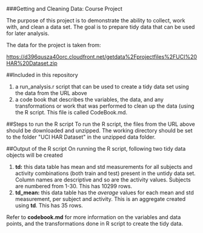 ###Getting and Cleaning Data: Course Project

The purpose of this project is to demonstrate the ability to collect, work with, and clean a data set. 
The goal is to prepare tidy data that can be used for later analysis. 

The data for the project is taken from: 

https://d396qusza40orc.cloudfront.net/getdata%2Fprojectfiles%2FUCI%20HAR%20Dataset.zip 

##Included in this repository
1. a run_analysis.r script that can be used to create a tidy data set using the data from the URL above
2. a code book that describes the variables, the data, and any transformations or work that was performed to clean up the data (using the R script. 
This file is called CodeBook.md. 

##Steps to run the R script
To run the R script, the files from the URL above should be downloaded and unzipped. 
The working directory should be set to the folder "UCI HAR Dataset" in the unzipped data folder. 

##Output of the R script
On running the R script, following two tidy data objects will be created
1. **td:** this data table has mean and std measurements for all subjects and activity combinations (both train and test) present in the untidy data set. Column names are descriptive and so are the activity values. Subjects are numbered from 1-30. This has 10299 rows.
2. **td_mean:** this data table has the _average_ values for each mean and std measurement, per subject and activity. This is an aggregate created using **td**. This has 35 rows. 

Refer to **codebook.md** for more information on the variables and data points, and the transformations done in R script to create the tidy data. 
